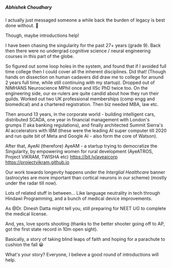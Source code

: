 ##### Abhishek Choudhary
I actually just messaged someone a while back the burden of legacy is best done without. 🙂

Though, maybe introductions help! 

I have been chasing the singularity for the past 27+ years (grade 9). Back then there were no undergrad cognitive science / neural engineering courses in this part of the globe. 

So figured out some loop holes in the system, and found that if I avoided full time college then I could cover all the inherent disciplines. Did that! (Though hands on dissection on human cadavers did draw me to college for around 2 years full time, while still continuing with my startup). Dropped out of NIMHANS Neuroscience MPhil once and IISc PhD twice too. On the engineering side, our ex-rulers are quite candid about how they run their guilds. Worked out two UK professional memberships (comp engg and biomedical) and a chartered registration. Then biz needed MBA, law etc. 

Then around 13 years, in the corporate world - building intelligent cars, distributed SCADA, one year in financial management with London's grumps (! aka banking regulations), and finally architected Summit Sierra's AI accelerators with IBM (these were the leading AI super computer till 2020 and run quite bit of Meta and Google AI - also form the core of Watson).

After that, AyeAI (therefore) AyeAM - a startup trying to democratize the Singularity, by empowering women for rural development (AyeATROS, Project VIKRAM, TWISHA etc) https://bit.ly/ayeaicorp
https://projectvikram.github.io

Our work towards longevity happens under the *Interglial Healthcare* banner (astrocytes are more important than cortical neurons in our scheme) (mostly under the radar till now). 

Lots of related stuff in between... Like language neutrality in tech through Hindawi Programming, and a bunch of medical device improvements. 

As @⁨Dr. Dinesh Datta⁩ might tell you, still preparing for NEET *UG* to complete the medical license.

And, yes, love sports shooting (thanks to the better shooter going off to AP, got the first state record in 10m open sight). 

Basically, a story of taking blind leaps of faith and hoping for a parachute to cushion the fall 😀

What's your story? Everyone, I believe a good round of introductions will help. 

